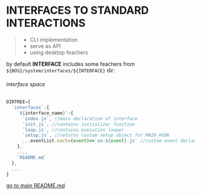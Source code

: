 # INTERFACES TO STANDARD INTERACTIONS
> - CLI implementation
> - serve as API
> - using desktop feachers



by default __INTERFACE__ includes some feachers from `${BOS}/system/interfaces/${INTERFACE}` dir:
###### interface space
```js
DIRTREE={
  `interfaces`:{
    `${interface_name}`:{
      `index.js`, //main declaration of interface
      `init.js`, //contains initializer function
      `loop.js`, //contains execution looper
      `setup.js`, //returns custom setup object for MAIN_HOOK
      ...eventList.each=(event)=>`on-${event}.js` //custom event declaration
    },
    ...,
    `README.md`
  },
  ...
}

```

[go to main README.md](../README.md)
